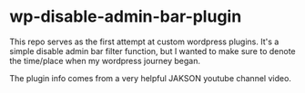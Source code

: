 # wp-disable-admin-bar-plugin

This repo serves as the first attempt at custom wordpress plugins. It's a simple disable admin bar filter function, but I wanted to make sure to denote the time/place when my wordpress journey began.

The plugin info comes from a very helpful JAKSON youtube channel video.
